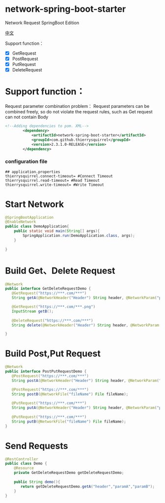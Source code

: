 # network-spring-boot-starter

Network Request   SpringBoot Edition

[中文](./README_zh_CN.md)

Support function：
- [x] GetRequest
- [x] PostRequest
- [x] PutRequest
- [x] DeleteRequest
# Support function：
 Request parameter combination problem：
 Request parameters can be combined freely, so do not violate the request rules, such as Get request can not contain Body
 
```xml
<!--Adding dependencies to pom. XML-->
        <dependency>
            <artifactId>network-spring-boot-starter</artifactId>
            <groupId>com.github.thierrysquirrel</groupId>
            <version>2.3.1.0-RELEASE</version>
        </dependency>
```  
 ### configuration file
 
 ```properties
 ## application.properties
thierrysquirrel.connect-timeout= #Connect Timeout
thierrysquirrel.read-timeout= #Read Timeout
thierrysquirrel.write-timeout= #Write Timeout
 ```
 # Start Network
 ```java
 @SpringBootApplication
 @EnableNetwork
 public class DemoApplication{
     public static void main(String[] args){
         SpringApplication.run(DemoApplication.class, args);
     }
    
 }
 ```
 # Build Get、Delete Request
 
 ```java
 @Network
 public interface GetDeleteRequestDemo {
 	@GetRequest("https://***.com/***")
 	String getA(@NetworkHeader("Header") String header, @NetworkParam("paramA") String paramA, @NetworkParam("paramB") String paramB);
 
 	@GetRequest("https://***.com/***.png")
 	InputStream getB();
 	
 	@DeleteRequest("https://***.com/***")
    String delete(@NetworkHeader("Header") String header, @NetworkParam("paramA") String paramA, @NetworkParam("paramB") String paramB);
 
 }
 ```
 # Build Post,Put Request
 
 ```java
 @Network
 public interface PostPutRequestDemo {
 	@PostRequest("https://***.com/***")
 	String postA(@NetworkHeader("Header") String header, @NetworkParam("param") String paramA,@NetworkBody String body);
 
 	@PostRequest("https://***.com/***")
 	String postB(@NetworkFile("fileName") File fileName);
 	
 	@PutRequest("https://***.com/***")
    String putA(@NetworkHeader("Header") String header, @NetworkParam("param") String paramA,@NetworkBody String body);
     
 	@PutRequest("https://***.com/***")
    String putB(@NetworkFile("fileName") File fileName);
 }
 ```
 # Send Requests
   
 ```java
 @RestController
 public class Demo {
     @Resource
     private GetDeleteRequestDemo getDeleteRequestDemo;
     
     public String demo(){
     	return getDeleteRequestDemo.getA("header","paramA","paramB");
     }
 }
 ```